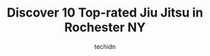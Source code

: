 ---
layout: ampstory
image: https://i0.wp.com/www.depkes.org/wp-content/uploads/2023/06/jiu-jitsu-0-in-rochester-ny-1685793544.jpeg?resize=640,853
author: techidn
featured: false
description: Discover the impressive array of Jiu Jitsu options in Rochester NY, where you can find 10 of the largest Jiu Jitsu establishments in the area. From renowned classics to hidden gems, Rocheste
title: Discover 10 Top-rated Jiu Jitsu in Rochester NY
cover:
   title: Discover 10 Top-rated Jiu Jitsu in Rochester NY
   subtitle: Rickpate
   background: https://www.depkes.org/wp-content/uploads/2023/06/jiu-jitsu-0-in-rochester-ny-1685793544.jpeg

pages: 
 - layout: thirds
   top: <h1>#1 Murrays Martial Arts</h1>
   bottom: "<p>My son attends the Greece location and I have nothing but thw utmost respect and love foe thw Greece staff. They have tough my son discipline and respect. even when we ar</p>"
   background: https://www.depkes.org/wp-content/uploads/2023/06/jiu-jitsu-1-in-rochester-ny-1685793545.jpeg
   backgroundblur: true
 - layout: thirds
   top: <h1>#2 Rochester Kung Fu and Fitness</h1>
   bottom: "<p>My son has been part of Rochester Kung Fu and Fitness for about a month now. I love this program has it is more than Kung Fu, its character building! My son works hard</p>"
   background: https://www.depkes.org/wp-content/uploads/2023/06/jiu-jitsu-2-in-rochester-ny-1685793545.jpeg
   cta:
      link: https://www.depkes.org/blog/discover-10-top-rated-jiu-jitsu-in-rochester-ny/
      text: Discover 10 Top-rated Jiu Jitsu in Rochester NY
 - layout: thirds
   top: <h1>#3 Synthesis Brazilian JiuJitsu</h1>
   bottom: "<p>1225 Jefferson Rd, Rochester, NY 14623, United States</p>"
   background: https://www.depkes.org/wp-content/uploads/2023/06/jiu-jitsu-3-in-rochester-ny-1685793546.jpeg
   cta:
      link: https://www.depkes.org/blog/discover-10-top-rated-jiu-jitsu-in-rochester-ny/
      text: Discover 10 Top-rated Jiu Jitsu in Rochester NY
 - layout: thirds
   top: <h1>#4 Master Kims Taekwondo Institute</h1>
   bottom: "<p>3042 W Ridge Rd, Rochester, NY 14626, United States</p>"
   background: https://images.unsplash.com/photo-1547366785-564103df7e13?ixlib=rb-4.0.3&ixid=MnwxMjA3fDB8MHxwaG90by1wYWdlfHx8fGVufDB8fHx8&auto=format&fit=crop&w=640&h=853&q=80
   cta:
      link: https://www.depkes.org/blog/discover-10-top-rated-jiu-jitsu-in-rochester-ny/
      text: Discover 10 Top-rated Jiu Jitsu in Rochester NY
 - layout: thirds
   top: <h1>#5 Empire Academy of Combat Sports and Fitness</h1>
   bottom: "<p>University Building Center, 1150 University Ave #5, Rochester, NY 14607, United States</p>"
   background: https://images.unsplash.com/photo-1549241520-425e3dfc01cb?ixlib=rb-4.0.3&ixid=MnwxMjA3fDB8MHxwaG90by1wYWdlfHx8fGVufDB8fHx8&auto=format&fit=crop&w=640&h=853&q=80
   cta:
      link: https://www.depkes.org/blog/discover-10-top-rated-jiu-jitsu-in-rochester-ny/
      text: Discover 10 Top-rated Jiu Jitsu in Rochester NY
 - layout: thirds
   top: <h1>#6 Samurai Martial Arts</h1>
   bottom: "<p>1512 Spencerport Rd, Rochester, NY 14606, United States</p>"
   background: https://images.unsplash.com/photo-1567360425618-1594206637d2?ixlib=rb-4.0.3&ixid=MnwxMjA3fDB8MHxwaG90by1wYWdlfHx8fGVufDB8fHx8&auto=format&fit=crop&w=640&h=853&q=80
   cta:
      link: https://www.depkes.org/blog/discover-10-top-rated-jiu-jitsu-in-rochester-ny/
      text: Discover 10 Top-rated Jiu Jitsu in Rochester NY
 - layout: thirds
   top: <h1>#7 BEDROC MMA</h1>
   bottom: "<p>140 Railroad St, Rochester, NY 14609, United States</p>"
   background: https://images.unsplash.com/photo-1489694553447-4c9339da310d?ixlib=rb-4.0.3&ixid=MnwxMjA3fDB8MHxwaG90by1wYWdlfHx8fGVufDB8fHx8&auto=format&fit=crop&w=640&h=853&q=80
   cta:
      link: https://www.depkes.org/blog/discover-10-top-rated-jiu-jitsu-in-rochester-ny/
      text: Discover 10 Top-rated Jiu Jitsu in Rochester NY
 - layout: thirds
   middle: Continue reading...
   background: https://images.unsplash.com/photo-1613843873231-1447db182f97?ixlib=rb-4.0.3&ixid=MnwxMjA3fDB8MHxwaG90by1wYWdlfHx8fGVufDB8fHx8&auto=format&fit=crop&w=640&h=853&q=80
   cta:
      link: https://www.depkes.org/blog/discover-10-top-rated-jiu-jitsu-in-rochester-ny/
      text: Discover 10 Top-rated Jiu Jitsu in Rochester NY
      
---